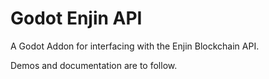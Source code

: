 # Godot Enjin API
A Godot Addon for interfacing with the Enjin Blockchain API.

Demos and documentation are to follow.